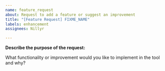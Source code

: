 ```yaml
---
name: feature_request
about: Request to add a feature or suggest an improvement
title: "[Feature Request] FIXME_NAME"
labels: enhancement
assignees: Nillyr

---
```


**Describe the purpose of the request:**

What functionality or improvement would you like to implement in the tool and why?
